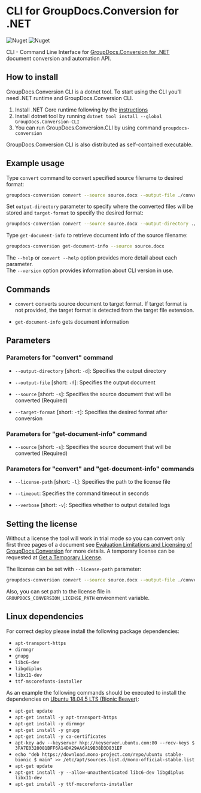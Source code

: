 # CLI for GroupDocs.Conversion for .NET

![Nuget](https://img.shields.io/nuget/v/groupdocs.conversion-cli)
![Nuget](https://img.shields.io/nuget/dt/groupdocs.conversion-cli)


CLI - Command Line Interface for [GroupDocs.Conversion for .NET](https://products.groupdocs.com/conversion/net/) document conversion and automation API.

## How to install

GroupDocs.Conversion CLI is a dotnet tool. To start using the CLI you'll need .NET runtime and GroupDocs.Conversion CLI.

1. Install .NET Core runtime following by the [instructions](https://docs.microsoft.com/en-us/dotnet/core/install/)
2. Install dotnet tool by running `dotnet tool install --global GroupDocs.Conversion-CLI`
3. You can run GroupDocs.Conversion.CLI by using command `groupdocs-conversion`

GroupDocs.Conversion CLI is also distributed as self-contained executable.

## Example usage

Type `convert` command to convert specified source filename to desired format:

```bash
groupdocs-conversion convert --source source.docx --output-file ./converted.pdf
```

Set `output-directory` parameter to specify where the converted files will be stored and `target-format` to specify the desired format:

```bash
groupdocs-conversion convert --source source.docx --output-directory ./converted --target-format png
```

Type `get-document-info` to retrieve document info of the source filename:

```bash
groupdocs-conversion get-document-info --source source.docx
```

The `--help` or `convert --help` option provides more detail about each parameter. \
The `--version` option provides information about CLI version in use.

## Commands

* `convert` converts source document to target format. If target format is not provided, the target format is detected from the target file extension.

* `get-document-info` gets document information

## Parameters

### Parameters for "convert" command

* `--output-directory` [short: `-d`]:  Specifies the output directory

* `--output-file` [short: `-f`]: Specifies the output document
 
* `--source` [short: `-s`]: Specifies the source document that will be converted (Required)

* `--target-format` [short: `-t`]: Specifies the desired format after conversion

### Parameters for "get-document-info" command

* `--source` [short: `-s`]: Specifies the source document that will be converted (Required)
 
### Parameters for "convert" and "get-document-info" commands

* `--license-path` [short: `-l`]: Specifies the path to the license file

* `--timeout`: Specifies the command timeout in seconds
 
* `--verbose` [short: `-v`]: Specifies whether to output detailed logs

## Setting the license

Without a license the tool will work in trial mode so you can convert only first three pages of a document see [Evaluation Limitations and Licensing of GroupDocs.Conversion](https://docs.groupdocs.com/conversion/net/licensing-and-subscription/) for more details. A temporary license can be requested at [Get a Temporary License](https://purchase.groupdocs.com/temporary-license).

The license can be set with `--license-path` parameter:

```bash
groupdocs-conversion convert --source source.docx --output-file ./converted.pdf --license-path c:\\licenses\\GroupDocs.Conversion.lic
```

Also, you can set path to the license file in `GROUPDOCS_CONVERSION_LICENSE_PATH` environment variable.

## Linux dependencies

For correct deploy please install the following package dependencies:

* `apt-transport-https`
* `dirmngr`
* `gnupg`
* `libc6-dev`
* `libgdiplus`
* `libx11-dev`
* `ttf-mscorefonts-installer`

As an example the following commands should be executed to install the dependencies on [Ubuntu 18.04.5 LTS (Bionic Beaver)](https://releases.ubuntu.com/18.04.5/):

* `apt-get update`
* `apt-get install -y apt-transport-https`
* `apt-get install -y dirmngr`
* `apt-get install -y gnupg`
* `apt-get install -y ca-certificates`
* `apt-key adv --keyserver hkp://keyserver.ubuntu.com:80 --recv-keys $ 3FA7E0328081BFF6A14DA29AA6A19B38D3D831EF`
* `echo "deb https://download.mono-project.com/repo/ubuntu stable-bionic $ main" >> /etc/apt/sources.list.d/mono-official-stable.list`
* `apt-get update`
* `apt-get install -y --allow-unauthenticated libc6-dev libgdiplus libx11-dev`
* `apt-get install -y ttf-mscorefonts-installer`
